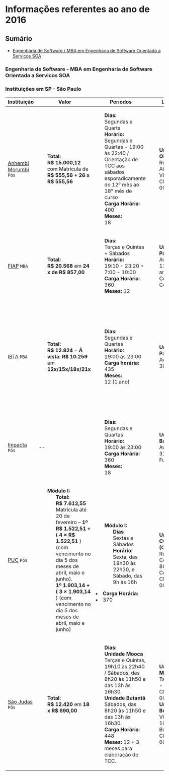 # Informações referentes ao ano de 2016

## Sumário

* [Engenharia de Software / MBA em Engenharia de Software Orientada a Servicos SOA](#engenharia-de-software-mba-em-engenharia-de-software-orientada-a-servicos-soa)

### Engenharia de Software - MBA em Engenharia de Software Orientada a Servicos SOA

### Instituições em SP - São Paulo

Instituição | Valor | Períodos | Lugares | Observações
---- | ----- | ---- | ----- | ------------
[Anhembi Morumbi](http://portal.anhembi.br/estude-aqui/pos-graduacao/cursos/engenharia-de-software/) `Pós` | <ul style="list-style: none;"><li>**Total:**</li><li>**R$ 15.000,12** com Matrícula de **R$ 555,56 + 26 x R$ 555,56**</li></ul> | <ul style="list-style: none;"><li>**Dias:**</li><li>Segundas e Quarta</li><li>**Horário:**</li><li>Segundas e Quartas - 19:00 às 22:40 / Orientação de TCC aos sábados esporadicamente do 12° mês ao 18° mês de curso</li><li>**Carga Horária:**</li><li>400</li><li>**Meses:**</li><li>18</li></ul> | <ul style="list-style: none;"><li>**Unidade Vila Olímpia**</li>Rua Casa do Ator, 275 – Vila Olímpia CEP: 04546-001</li></ul> | --
[FIAP](https://www.fiap.com.br/mba/mba-em-engenharia-de-software-orientada-a-servicos-soa/?gclid=CjwKEAiA2ve0BRDCgqDtmYXlyjkSJACEPmdw8uCdYe2gBat0D2KeYeL5An1qhBbyJKvd_XzUdBKCcBoCY83w_wcB) `MBA` | <ul style="list-style: none;"><li>**Total:**</li><li>**R$ 20.568** em **24 x de R$ 857,00**</li></ul> | <ul style="list-style: none;"><li>**Dias:**</li><li>Terças e Quintas + Sábados</li><li> **Horário:**</li><li>19:10 - 23:20 + 7:00 - 10:00</li><li>**Carga Horária:** 360</li><li>**Meses:** 12</li></ul> | <ul style="list-style: none;"><li>**Unidade Paulista**</li><li>Av. Paulista, 1106 - 7º andar - Cerqueira César</li></ul> |  --
[IBTA](http://www.ibta.edu.br/Cursos/Pos-Graduacao/engenharia-de-software-orientada-para-servicos) `MBA` | <ul style="list-style: none;"><li>**Total:**</li><li>**R$ 12.824** - **Á vista:  R$ 10.259** em **12x/15x/18x/21x**</li></ul> | <ul style="list-style: none;"><li>**Dias:**</li><li>Segundas e Quartas</li><li>**Horário:**</li><li>19:00 ás 23:00</li><li>**Carga horária:** 435</li><li>**Meses:**</li><li>12 (1 ano)</li></ul> | <ul style="list-style: none;"><li>**Unidade Paulista**</li><li>Av. Paulista, 302</li></ul> | <ul style="list-style: none;"><li>Próxima turma prevista para março</li><li>Se inscrever até 12 de fevereiro para ter 20% na primeira mensalidade</li><li>As entrevistas não possuem custo</li><li>Feita no próprio site</li><li>As inscrições são de: terças e quartas às 19:30</li></ul>
[Impacta](http://www.impacta.edu.br/?gclid=CjwKEAiA2ve0BRDCgqDtmYXlyjkSJACEPmdw9Kc7ylrq9sjg73Mvq_Ak23MMeB9F7ZmZ6Qy49gIDthoCJurw_wcB#!/pos-graduacao-e-mba/pos-graduacao-em-engenharia-de-software/80) `Pós` | -- |  <ul style="list-style: none;"><li>**Dias:**</li><li>Segundas e Quartas</li><li>**Horário:**</li><li>19:00 às 23:00</li><li>**Carga Horária:**</li><li>360</li> <li>**Meses:**</li> 18</li></ul> | <ul style="list-style: none;"><li>**Unidade Barra Funda**</li><li>Av. Rudge, 315 - Barra Funda</li></ul> | <ul style="list-style: none;"><li>Um pouco longe do metrô.</li><li>Poucos estabelecimentos próximos.</li></ul>
[PUC](http://www.pucsp.br/pos-graduacao/especializacao-e-mba/engenharia-de-software) `Pós` | <ul style="list-style: none;"><li>**Módulo I:** <ul style="list-style: none;"><li>**Total:**</li><li>**R$ 7.612,55**</li><li>Matrícula até 20 de fevereiro – **1º R$ 1.522,51 + ( 4 × R$ 1.522,51** ) (com vencimento no dia 5 dos meses de abril, maio e junho).</li><li>**1º 1.903,14 + ( 3 × 1.903,14** ) (com vencimento no dia 5 dos meses de abril, maio e junho)</li></ul></li></ul> |<ul style="list-style: none;"><li>**Módulo I:** <ul style="list-style: none;"><li>**Dias**</li><li>Sextas e Sábados</li><li>**Horário:**</li><li>Sexta, das 19h30 às 22h30, e Sábado, das 9h às 16h</li></ul></li></ul><li>**Carga Horária:**</li><li>370</li></ul>  | <ul style="list-style: none;"><li>**Unidade COGEAE (Consolação)**</li><li>Rua da Consolação, 881 - Consolação - CEP: 01301-000</li></ul> | <ul style="list-style: none;"><li>**Outros:**</li><li>Início: 4 de março de 2016</li><li>Término: 2 de julho de 2016</li></ul>
[São Judas](http://www.usjt.br/novaposusjt/engenharia-de-software.php) `Pós` | <ul style="list-style: none;"><li>**Total:**</li><li>**R$ 12.420** em **18 x R$ 690,00**</li></ul> | <ul style="list-style: none;"><li>**Dias:**</li><li>**Unidade Mooca**</li><li>Terças e Quintas, 19h10 às 22h40 / Sábados, das 8h20 às 11h50 e das 13h às 16h30.</li><li>**Unidade Butantã** Sábados, das 8h20 às 11h50 e das 13h às 16h30.</li><li>**Carga Horária:** 448</li><li>**Meses:** 12 + 3 meses para elaboração de TCC.</li></ul> | <ul style="list-style: none;"><li>**Unidade Mooca** R. Taquari, 546 - Mooca - CEP 03166-000</li><li>**Unidade Butantã** Av. Vital Brasil, 1000 - Butantã - CEP 05503-001</li></ul> | --
